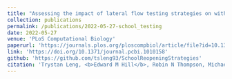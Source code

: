 ```yaml
---
title: "Assessing the impact of lateral flow testing strategies on within-school SARS-CoV-2 transmission and absences: A modelling study"
collection: publications
permalink: /publications/2022-05-27-school_testing
date: 2022-05-27
venue: 'PLoS Computational Biology'
paperurl: 'https://journals.plos.org/ploscompbiol/article/file?id=10.1371/journal.pcbi.1010158&type=printable'
link: 'https://doi.org/10.1371/journal.pcbi.1010158'
github: 'https://github.com/tsleng93/SchoolReopeningStrategies'
citation: 'Trystan Leng, <b>Edward M Hill</b>, Robin N Thompson, Michael J Tildesley, Matt J Keeling, Louise Dyson. (2022). &quot;Assessing the impact of lateral flow testing strategies on within-school SARS-CoV-2 transmission and absences: A modelling study.&quot; <i>PLoS Computational Biology</i>, <b>18</b>(5): e1010158. doi:10.1371/journal.pcbi.1010158.'
---
```

